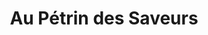 ---
title: "Au Pétrin des Saveurs"
url: /vetraz-monthoux/au-petrin-des-saveurs/
shop: boulangerie
---
